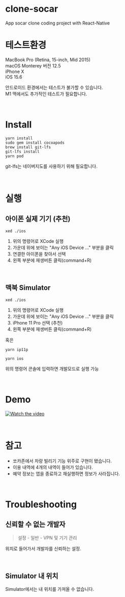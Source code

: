 # clone-socar

App socar clone coding project with React-Native

# 테스트환경

MacBook Pro (Retina, 15-inch, Mid 2015)  
macOS Monterey 버전 12.5  
iPhone X  
iOS 15.6

안드로이드 환경에서는 테스트가 불가할 수 있습니다.  
M1 맥에서도 추가적인 테스트가 필요합니다.

<br/>

# Install

```
yarn install
sudo gem install cocoapods
brew install git-lfs
git-lfs install
yarn pod
```

git-lfs는 네이버지도를 사용하기 위해 필요합니다.

<br/>

# 실행

## 아이폰 실제 기기 (추천)

```
xed ./ios
```

1. 위의 명령어로 XCode 실행
2. 가운데 위에 보이는 "Any iOS Device ..." 부분을 클릭
3. 연결한 아이폰을 찾아서 선택
4. 왼쪽 부분에 재생버튼 클릭(command+R)

<br/>

## 맥북 Simulator

```
xed ./ios
```

1. 위의 명령어로 XCode 실행
2. 가운데 위에 보이는 "Any iOS Device ..." 부분을 클릭
3. iPhone 11 Pro 선택 (추천)
4. 왼쪽 부분에 재생버튼 클릭(command+R)

혹은

```
yarn ip11p
```

```
yarn ios
```

위의 명령어 콘솔에 입력하면 개발모드로 실행 가능

<br/>

# Demo

[![Watch the video](https://img.youtube.com/vi/QN5QRwieLU0/hqdefault.jpg)](https://youtu.be/QN5QRwieLU0)

<br/>

# 참고

- 쏘카존에서 차량 빌리기 기능 위주로 구현이 됐습니다.
- 이용 내역에 4개의 내역이 들어가 있습니다.
- 예약 정보는 앱을 종료하고 재실행하면 정보가 사라집니다.

<br/>

# Troubleshooting

## 신뢰할 수 없는 개발자

> 설정 - 일반 - VPN 및 기기 관리

위치로 들어가서 개발자를 신뢰하는 설정.

<br/>

## Simulator 내 위치

Simulator에서는 내 위치를 가져올 수 없습니다.

<br/>
